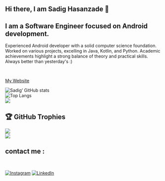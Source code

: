 ## Hi there, l am Sadig Hasanzade 👋

## l am a Software Engineer focused on Android development.

<p>
Experienced Android developer with a solid computer science foundation. Worked on various projects, excelling in Java, Kotlin, and Python. Academic achievements highlight a strong balance of theory and practical skills.
Always better than yesterday's :) <br>

</p>

</br>

<a href = www.sadodroid.com> My Website</a>


![Sadig’ GitHub stats](https://github-readme-stats.vercel.app/api?username=sadighasanzade&theme=synthwave&show_icons=true&count_private=true)
<br>
![Top Langs](https://github-readme-stats.vercel.app/api/top-langs/?username=sadighasanzade&theme=synthwave) <br>
![](https://github-readme-streak-stats.herokuapp.com/?user=sadighasanzade&theme=synthwave&hide_border=false)<br/>


## 🏆 GitHub Trophies
![](https://github-profile-trophy.vercel.app/?username=sadighasanzade&theme=radical&no-frame=false&no-bg=true&margin-w=4) <br>
[![](https://visitcount.itsvg.in/api?id=sadighasanzade&icon=0&color=0)](https://visitcount.itsvg.in)


<h2>contact me :</h2>
<br>

[![Instagram](https://img.shields.io/badge/Instagram-%23E4405F.svg?logo=Instagram&logoColor=white)](https://instagram.com/the___hasanzade) 
[![LinkedIn](https://img.shields.io/badge/LinkedIn-%230077B5.svg?logo=linkedin&logoColor=white)](https://linkedin.com/in/sadig-hasanzade-2b7868203)

    

